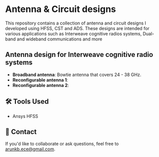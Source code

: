 # Antenna & Circuit designs

This repository contains a collection of antenna and circuit designs I developed using HFSS, CST and ADS. These designs are intended for various applications such as Interweave cognitive radios systems, Dual-band and wideband communications and more
## Antenna design for Interweave cognitive radio systems
- **Broadband antenna**: Bowtie antenna that covers 24 - 38 GHz.
- **Reconfigurable antenna 1**: 
- **Reconfigurable antenna 2**: 
## 🛠 Tools Used
- Ansys HFSS



## 📧 Contact
If you'd like to collaborate or ask questions, feel free to [arunkb.ece@gmail.com](mailto:arunkb.ece@gmail.com).
